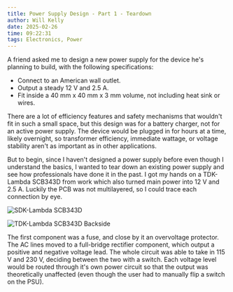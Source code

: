 ```yaml
---
title: Power Supply Design - Part 1 - Teardown
author: Will Kelly
date: 2025-02-26
time: 09:22:31
tags: Electronics, Power
---
```


A friend asked me to design a new power supply for the device he's planning to build, with the following specifications:

- Connect to an American wall outlet.
- Output a steady 12 V and 2.5 A.
- Fit inside a 40 mm x 40 mm x 3 mm volume, not including heat sink or wires.

There are a lot of efficiency features and safety mechanisms that wouldn't fit in such a small space, but this design was for a battery charger, not for an active power supply. The device would be plugged in for hours at a time, likely overnight, so transformer efficiency, immediate wattage, or voltage stability aren't as important as in other applications.

But to begin, since I haven't designed a power supply before even though I understand the basics, I wanted to tear down an existing power supply and see how professionals have done it in the past. I got my hands on a TDK-Lambda SCB343D from work which also turned main power into 12 V and 2.5 A. Luckily the PCB was not multilayered, so I could trace each connection by eye.

![SDK-Lambda SCB343D](https://i.imgur.com/RGFVf34.jpeg)

![TDK-Lambda SCB343D Backside](https://i.imgur.com/nU5MDT7.jpeg)

The first component was a fuse, and close by it an overvoltage protector. The AC lines moved to a full-bridge rectifier component, which output a positive and negative voltage lead. The whole circuit was able to take in 115 V and 230 V, deciding between the two with a switch. Each voltage level would be routed through it's own power circuit so that the output was theoretically unaffected (even though the user had to manually flip a switch on the PSU).